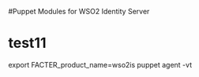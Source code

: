 #Puppet Modules for WSO2 Identity Server
# test11

export FACTER_product_name=wso2is
puppet agent -vt
